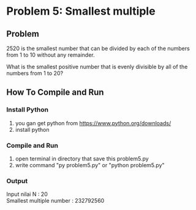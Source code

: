 # Problem 5: Smallest multiple

## Problem 
2520 is the smallest number that can be divided by each of the numbers from 1 to 10 without any remainder.

What is the smallest positive number that is evenly divisible by all of the numbers from 1 to 20?

## How To Compile and Run
### Install Python
1. you gan get python from https://www.python.org/downloads/
2. install python

### Compile and Run
1. open terminal in directory that save this problem5.py
2. write command "py problem5.py" or "python problem5.py"

### Output
Input nilai N : 20 <br />
Smallest multiple number : 232792560